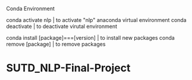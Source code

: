 Conda Environment

conda activate nlp | to activate "nlp" anaconda virtual environment
conda deactivate | to deactivate virutal environment

conda install [package]===[version] | to install new packages
conda remove [package] | to remove packages
# SUTD_NLP-Final-Project
